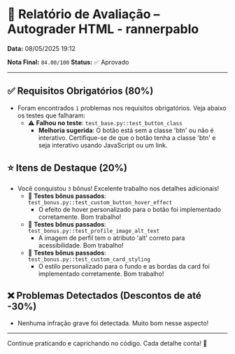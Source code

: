 # 🧪 Relatório de Avaliação – Autograder HTML - rannerpablo

**Data:** 08/05/2025 19:12

**Nota Final:** `84.00/100`
**Status:** ✅ Aprovado

---
## ✅ Requisitos Obrigatórios (80%)
- Foram encontrados `1` problemas nos requisitos obrigatórios. Veja abaixo os testes que falharam:
  - ⚠️ **Falhou no teste**: `test_base.py::test_button_class`
    - **Melhoria sugerida**: O botão está sem a classe 'btn' ou não é interativo. Certifique-se de que o botão tenha a classe 'btn' e seja interativo usando JavaScript ou um link.

## ⭐ Itens de Destaque (20%)
- Você conquistou `3` bônus! Excelente trabalho nos detalhes adicionais!
  - 🌟 **Testes bônus passados**: `test_bonus.py::test_custom_button_hover_effect`
    - O efeito de hover personalizado para o botão foi implementado corretamente. Bom trabalho!
  - 🌟 **Testes bônus passados**: `test_bonus.py::test_profile_image_alt_text`
    - A imagem de perfil tem o atributo 'alt' correto para acessibilidade. Bom trabalho!
  - 🌟 **Testes bônus passados**: `test_bonus.py::test_custom_card_styling`
    - O estilo personalizado para o fundo e as bordas da card foi implementado corretamente. Bom trabalho!

## ❌ Problemas Detectados (Descontos de até -30%)
- Nenhuma infração grave foi detectada. Muito bom nesse aspecto!

---
Continue praticando e caprichando no código. Cada detalhe conta! 💪
